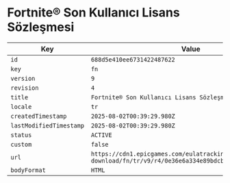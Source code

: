 # Fortnite® Son Kullanıcı Lisans Sözleşmesi

| Key | Value |
| --- | ----- |
| `id` | `688d5e410ee6731422487622` |
| `key` | `fn` |
| `version` | `9` |
| `revision` | `4` |
| `title` | `Fortnite® Son Kullanıcı Lisans Sözleşmesi` |
| `locale` | `tr` |
| `createdTimestamp` | `2025-08-02T00:39:29.980Z` |
| `lastModifiedTimestamp` | `2025-08-02T00:39:29.980Z` |
| `status` | `ACTIVE` |
| `custom` | `false` |
| `url` | `https://cdn1.epicgames.com/eulatracking-download/fn/tr/v9/r4/0e36e6a334e89bdcb6976faac754ed4e.pdf` |
| `bodyFormat` | `HTML` |
